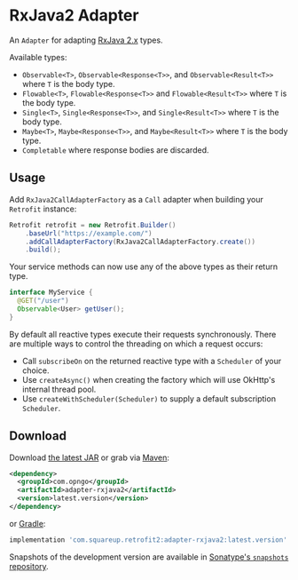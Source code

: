 RxJava2 Adapter
==============

An `Adapter` for adapting [RxJava 2.x][1] types.

Available types:

 * `Observable<T>`, `Observable<Response<T>>`, and `Observable<Result<T>>` where `T` is the body type.
 * `Flowable<T>`, `Flowable<Response<T>>` and `Flowable<Result<T>>` where `T` is the body type.
 * `Single<T>`, `Single<Response<T>>`, and `Single<Result<T>>`  where `T` is the body type.
 * `Maybe<T>`, `Maybe<Response<T>>`, and `Maybe<Result<T>>`  where `T` is the body type.
 * `Completable` where response bodies are discarded.


Usage
-----

Add `RxJava2CallAdapterFactory` as a `Call` adapter when building your `Retrofit` instance:
```java
Retrofit retrofit = new Retrofit.Builder()
    .baseUrl("https://example.com/")
    .addCallAdapterFactory(RxJava2CallAdapterFactory.create())
    .build();
```

Your service methods can now use any of the above types as their return type.
```java
interface MyService {
  @GET("/user")
  Observable<User> getUser();
}
```

By default all reactive types execute their requests synchronously. There are multiple ways to
control the threading on which a request occurs:

 * Call `subscribeOn` on the returned reactive type with a `Scheduler` of your choice.
 * Use `createAsync()` when creating the factory which will use OkHttp's internal thread pool.
 * Use `createWithScheduler(Scheduler)` to supply a default subscription `Scheduler`.

Download
--------

Download [the latest JAR][2] or grab via [Maven][3]:
```xml
<dependency>
  <groupId>com.opngo</groupId>
  <artifactId>adapter-rxjava2</artifactId>
  <version>latest.version</version>
</dependency>
```
or [Gradle][3]:
```groovy
implementation 'com.squareup.retrofit2:adapter-rxjava2:latest.version'
```

Snapshots of the development version are available in [Sonatype's `snapshots` repository][snap].



 [1]: https://github.com/ReactiveX/RxJava/tree/2.x
 [2]: https://search.maven.org/remote_content?g=com.squareup.retrofit2&a=adapter-rxjava2&v=LATEST
 [3]: http://search.maven.org/#search%7Cga%7C1%7Cg%3A%22com.squareup.retrofit2%22%20a%3A%22adapter-rxjava2%22
 [snap]: https://oss.sonatype.org/content/repositories/snapshots/
